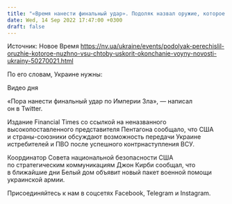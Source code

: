 ```yaml
---
title: "«Время нанести финальный удар». Подоляк назвал оружие, которое необходимо ВСУ, чтобы ускорить окончание войны и выгнать Россию из Украины"
date: Wed, 14 Sep 2022 17:47:00 +0300
draft: false
---
```

Источник: Новое Время https://nv.ua/ukraine/events/podolyak-perechislil-oruzhie-kotoroe-nuzhno-vsu-chtoby-uskorit-okonchanie-voyny-novosti-ukrainy-50270021.html


По его словам, Украине нужны:

 Видео дня   

«Пора нанести финальный удар по Империи Зла», — написал он в Twitter.

Издание Financial Times со ссылкой на неназванного высокопоставленного представителя Пентагона сообщало, что США и страны-союзники обсуждают возможность передачи Украине истребителей и ПВО после успешного контрнаступления ВСУ.

 Координатор Совета национальной безопасности США по стратегическим коммуникациям Джон Кирби сообщал, что в ближайшие дни Белый дом объявит новый пакет военной помощи украинской армии.

Присоединяйтесь к нам в соцсетях Facebook, Telegram и Instagram.
